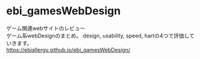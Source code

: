 # ebi_gamesWebDesign
ゲーム関連webサイトのレビュー<br>
ゲーム系webDesignのまとめ。 design, usability, speed, hartの4つで評価していきます。<br>
<https://ebiallergy.github.io/ebi_gamesWebDesign/>
